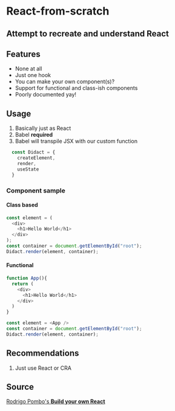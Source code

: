 # React-from-scratch

## Attempt to recreate and understand React

## Features

- None at all
- Just one hook
- You can make your own component(s)?
- Support for functional and class-ish components
- Poorly documented yay!

## Usage

1. Basically just as React
2. Babel **required**
3. Babel will transpile JSX with our custom function

```javascript
  const Didact = {
    createElement,
    render,
    useState
  }
```

### Component sample
#### Class based

```javascript
const element = (
  <div>
    <h1>Hello World</h1>
  </div>
);
const container = document.getElementById("root");
Didact.render(element, container);
```

#### Functional

```javascript
function App(){
  return (
    <div>
      <h1>Hello World</h1>
    </div>
  )
}

const element = <App />
const container = document.getElementById("root");
Didact.render(element, container);
```
## Recommendations

1. Just use React or CRA

## Source

[Rodrigo Pombo's **Build your own React**](https://pomb.us/build-your-own-react/)
